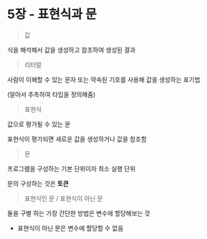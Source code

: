# 5장 - 표현식과 문

> 값

식을 해석해서 값을 생성하고 참조하여 생성된 결과

> 리터럴

사람이 이해할 수 있는 문자 또는 약속된 기호를 사용해 값을 생성하는 표기법

(알아서 추측하여 타입을 정의해줌)

> 표현식

값으로 평가될 수 있는 문

표현식이 평가되면 새로운 값을 생성하거나 값을 참조함

> 문

프로그램을 구성하는 기본 단위이자 최소 실행 단위

문의 구성하는 것은 **토큰**

> 표현식인 문 / 표현식이 아닌 문

둘을 구별 하는 가장 간단한 방법은 변수에 할당해보는 것

- 표현식이 아닌 문은 변수에 할당할 수 없음
